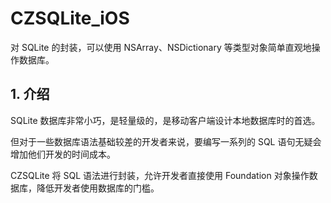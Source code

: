 # CZSQLite_iOS
对 SQLite 的封装，可以使用 NSArray、NSDictionary 等类型对象简单直观地操作数据库。

## 1. 介绍

SQLite 数据库非常小巧，是轻量级的，是移动客户端设计本地数据库时的首选。

但对于一些数据库语法基础较差的开发者来说，要编写一系列的 SQL 语句无疑会增加他们开发的时间成本。

CZSQLite 将 SQL 语法进行封装，允许开发者直接使用 Foundation 对象操作数据库，降低开发者使用数据库的门槛。

